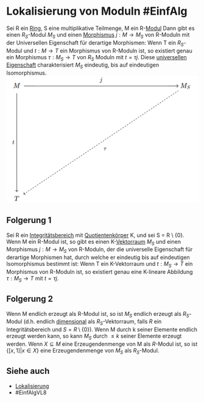 # Lokalisierung von Moduln #EinfAlg 
Sei R ein [Ring](Einf.%20Alg/Definition/Ring.md), S eine multiplikative Teilmenge, M ein R-[Modul](Einf.%20Alg/Definition/Moduln%20%C3%BCber%20Ringen.md) Dann gibt es einen $R_S$-Modul $M_S$ und einen [Morphismus](Einf.%20Alg/Definition/Morphismus%20von%20R-Moduln.md) $j:M\to M_S$ von R-Moduln mit der Universellen Eigenschaft für derartige Morphismen: Wenn T ein $R_S$-Modul und $t:M\to T$ ein Morphismus von R-Moduln ist, so existiert genau ein  Morphismus $\tau:M_S\to T$ von $R_S$ Moduln mit $t=\tau j$. Diese [universellen Eigenschaft](universellen%20Eigenschaft) charakterisiert $M_S$ eindeutig, bis auf eindeutigen Isomorphismus.
![](Res/Pasted%20image%2020201127204600.png)
## Folgerung 1
Sei R ein [Integritätsbereich](Einf.%20Alg/Definition/Integrit%C3%A4tsbereich.md) mit [Quotientenkörper](Einf.%20Alg/Definition/Konsturktion%20des%20Quotientenk%C3%B6rpers.md) K, und sei S = R \ {0}. Wenn M
ein R-Modul ist, so gibt es einen K-[Vektorraum](LA1/Definitions/Vektorraum.md) $M_S$ und einen Morphismus $j:M\to M_S$
von R-Moduln, der die universelle Eigenschaft für derartige Morphismen hat, durch
welche er eindeutig bis auf eindeutigen Isomorphismus bestimmt ist: Wenn T ein K-Vektorraum
und $t:M_S\to T$ ein Morphismus von R-Moduln ist, so existiert genau eine
K-lineare Abbildung $\tau:M_S\to T$ mit $t=\tau j$.
## Folgerung 2
Wenn M endlich erzeugt als R-Modul ist, so ist $M_S$ endlich erzeugt als $R_S$-Modul (d.h. endlich [dimensional](LA1/Definitions/Dimension.md) als $R_S$-Vektorraum, falls $R$ ein Integritätsbereich und $S=R\setminus\{0\}$). Wenn M durch k seiner Elemente endlich erzeugt werden kann, so kann $M_S$ durch $\leq k$ seiner Elemente erzeugt werden. Wenn $X\subseteq M$ eine Erzeugendenmenge von M als $R$-Modul ist, so ist $\{[x,1]|x\in X\}$ eine Erzeugendenmenge von $M_S$ als $R_S$-Modul.
## Siehe auch
- [Lokalisierung](Einf.%20Alg/Theorems/Lokalisierung.md)
- #EinfAlgVL8 